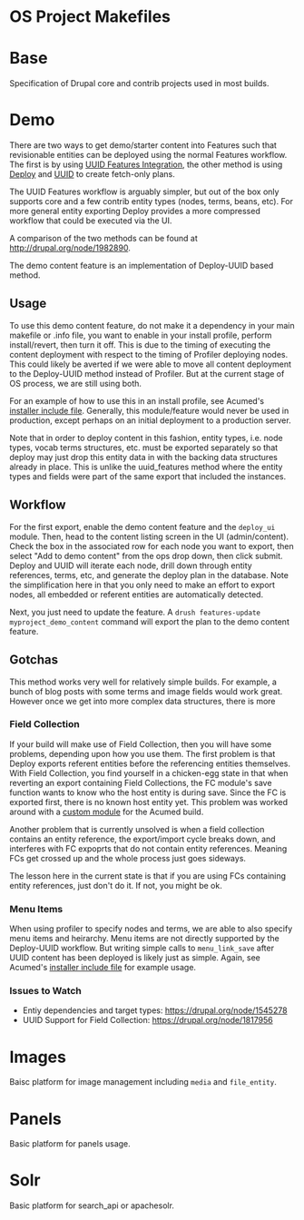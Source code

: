 OS Project Makefiles
=====================

# Base
Specification of Drupal core and contrib projects used in most builds.

# Demo
There are two ways to get demo/starter content into Features such that revisionable entities can be deployed using the normal Features workflow. The first is by using [UUID Features Integration](https://drupal.org/project/uuid_features), the other method is using [Deploy](https://drupal.org/project/deployment) and [UUID](https://drupal.org/project/uuid) to create fetch-only plans.

The UUID Features workflow is arguably simpler, but out of the box only supports core and a few contrib entity types (nodes, terms, beans, etc). For more general entity exporting Deploy provides a more compressed workflow that could be executed via the UI.

A comparison of the two methods can be found at http://drupal.org/node/1982890.

The demo content feature is an implementation of Deploy-UUID based method.

## Usage
To use this demo content feature, do not make it a dependency in your main makefile or .info file, you want to enable in your install profile, perform install/revert, then turn it off. This is due to the timing of executing the content deployment with respect to the timing of Profiler deploying nodes. This could likely be averted if we were able to move all content deployment to the Deploy-UUID method instead of Profiler. But at the current stage of OS process, we are still using both.

For an example of how to use this in an install profile, see Acumed's [installer include file](https://github.com/opensourcery/Acumed/blob/master/acumed/acumed.install.inc). Generally, this module/feature would never be used in production, except perhaps on an initial deployment to a production server.

Note that in order to deploy content in this fashion, entity types, i.e. node types, vocab terms structures, etc. must be exported separately so that deploy may just drop this entity data in with the backing data structures already in place. This is unlike the uuid_features method where the entity types and fields were part of the same export that included the instances.

## Workflow
For the first export, enable the demo content feature and the `deploy_ui` module. Then, head to the content listing screen in the UI (admin/content). Check the box in the associated row for each node you want to export, then select "Add to demo content" from the ops drop down, then click submit. Deploy and UUID will iterate each node, drill down through entity references, terms, etc, and generate the deploy plan in the database. Note the simplification here in that you only need to make an effort to export nodes, all embedded or referent entities are automatically detected.

Next, you just need to update the feature. A `drush features-update myproject_demo_content` command will export the plan to the demo content feature.

## Gotchas
This method works very well for relatively simple builds. For example, a bunch of blog posts with some terms and image fields would work great. However once we get into more complex data structures, there is more

### Field Collection
If your build will make use of Field Collection, then you will have some problems, depending upon how you use them. The first problem is that Deploy exports referent entities before the referencing entities themselves. With Field Collection, you find yourself in a chicken-egg state in that when reverting an export containing Field Collections, the FC module's save function wants to know who the host entity is during save. Since the FC is exported first, there is no known host entity yet. This problem was worked around with a [custom module](https://github.com/opensourcery/Acumed/tree/master/acumed/modules/custom/field_collection_deploy_helper) for the Acumed build.

Another problem that is currently unsolved is when a field collection contains an entity reference, the export/import cycle breaks down, and interferes with FC expoprts that do not contain entity references. Meaning FCs get crossed up and the whole process just goes sideways.

The lesson here in the current state is that if you are using FCs containing entity references, just don't do it. If not, you might be ok.

### Menu Items
When using profiler to specify nodes and terms, we are able to also specify menu items and heirarchy. Menu items are not directly supported by the Deploy-UUID workflow. But writing simple calls to `menu_link_save` after UUID content has been deployed is likely just as simple. Again, see Acumed's [installer include file](https://github.com/opensourcery/Acumed/blob/master/acumed/acumed.install.inc) for example usage.

### Issues to Watch
* Entiy dependencies and target types: https://drupal.org/node/1545278
* UUID Support for Field Collection: https://drupal.org/node/1817956

# Images
Baisc platform for image management including `media` and `file_entity`.

# Panels
Basic platform for panels usage.

# Solr
Basic platform for search_api or apachesolr.
